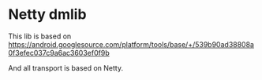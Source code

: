 # Netty dmlib

This lib is based on https://android.googlesource.com/platform/tools/base/+/539b90ad38808a0f3efec037c9a6ac3603ef0f9b

And all transport is based on Netty.
